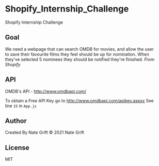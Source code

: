 # Shopify_Internship_Challenge

Shopify Internship Challenge

## Goal

We need a webpage that can search OMDB for movies, and allow the user to save their favourite films they feel should be up for nomination. When they've selected 5 nominees they should be notified they're finished.
*From Shopify*

## API

OMDB's API - http://www.omdbapi.com/

To obtain a Free API Key go to http://www.omdbapi.com/apikey.aspxx
See line `15` in `App.js`

## Author

Created By Nate Grift
© 2021 Nate Grift

## License
MIT